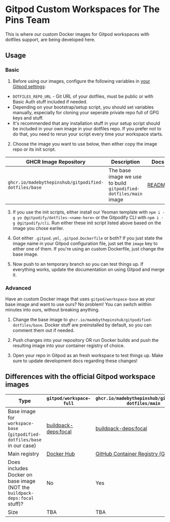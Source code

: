 # Gitpod Custom Workspaces for The Pins Team

This is where our custom Docker images for Gitpod workspaces with dotfiles support, are being developed here.

## Usage

### Basic

1. Before using our images, configure the following variables in [your Gitpod settings](https://gitpod.io/variables):

  - `DOTFILES_REPO_URL` - Git URL of your dotfiles, must be public or with Basic Auth stuff included if needed.
  - Depending on your bootstrap/setup script, you should set variables manually, especially for cloning your seperate private repo full of GPG keys and stuff.
  - It's recommended that any installation stuff in your setup script should be included in your own image in your dotfiles repo. If you prefer not to do that, you need to rerun your script every time your workspace starts.

2. Choose the image you want to use below, then either copy the image repo or its init script.

| GHCR Image Repository | Description | Docs | Init script |
| --- | --- | --- | --- |
| `ghcr.io/madebythepinshub/gitpodified-dotfiles/base` | The base image we use to build `gitpodified-dotfiles/main` image | [README](docker/base/README.md) | `yo gitpodified-dotfiles-main` or `gitpodify init --image ghcr.io/madebythepinshub/gitpodified-dotfiles/base` |

3. If you use the init scripts, either install our Yeoman template with `npm i -g yo @gitpodify/dotfiles-<name-here>` or the Gitpodify CLI with `npm i -g @gitpodify/cli`. Run either these init script listed above based on the image you chose eariler.

4. Got either `.gitpod.yml`, `.gitpod.Dockerfile` or both? If you just state the image name in your Gitpod configuration file, just set the `image` key to either one of them. If you're using an custom Dockerfile, just change the base image.

5. Now push to an temporary branch so you can test things up. If everything works, update the documentation on using Gitpod and merge it.

### Advanced

Have an custom Docker image that uses `gitpod/workspace-base` as your base image and want to use ours? No problem! You can switch wiithin minutes into ours, without breaking anything.

1. Change the base image to `ghcr.io/madebythepinshub/gitpodified-dotfiles/base`. Docker stuff are preinstalled by default, so you can comment them out if needed.

2. Push changes into your repository OR run Docker builds and push the resulting image into your container registry of choice.

3. Open your repo in Gitpod as an fresh workspace to test things up. Make sure to update development docs regarding these changes!

## Differences with the official Gitpod workspace images

| Type | `gitpod/workspace-full` | `ghcr.io/madebythepinshub/gitpodified-dotfiles/main` |
| --- | --- | --- |
| Base image for `workspace-base` (`gitpodified-dotfiles/base` in our case) | [buildpack-deps:focal][dockerhub-focal] | [buildpack-deps:focal][dockerhub-focal] |
| Main registry | [Docker Hub](https://hub.docker.com) | [GitHub Container Registry (GHCR)](https://ghcr.io) |
| Does includes Docker on base image (NOT the `buildpack-deps:focal` stuff)? | No | Yes |
| Size | TBA | TBA  

[dockerhub-focal]: https://hub.docker.com/_/buildpack-deps?tab=tags&page=1&ordering=last_updated&name=focal

